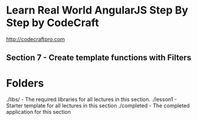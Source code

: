 # Learn Real World AngularJS Step By Step by CodeCraft
http://codecraftpro.com

## Section 7 - Create template functions with Filters

# Folders
./libs/ - The required libraries for all lectures in this section.
./lesson1 - Starter template for all lectures in this section
./completed - The completed application for this section